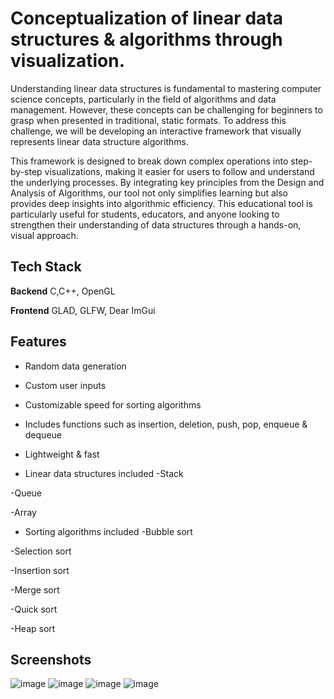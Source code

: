 
# Conceptualization of linear data structures & algorithms through visualization.

Understanding linear data structures is fundamental to mastering computer science concepts, particularly in the field of algorithms and data management. However, these concepts can be challenging for beginners to grasp when presented in traditional, static formats. To address this challenge, we will be developing an interactive  framework that visually represents linear data structure algorithms.

This framework is designed to break down complex operations into step-by-step visualizations, making it easier for users to follow and understand the underlying processes. By integrating key principles from the Design and Analysis of Algorithms, our tool not only simplifies learning but also provides deep insights into algorithmic  efficiency. This educational tool is particularly useful for students, educators, and anyone looking to strengthen their understanding of data structures through a hands-on, visual approach.



## Tech Stack

**Backend** C,C++, OpenGL

**Frontend** GLAD, GLFW, Dear ImGui


## Features
- Random data generation
- Custom user inputs
- Customizable speed for sorting algorithms
- Includes functions such as insertion, deletion, push, pop, enqueue & dequeue
- Lightweight & fast

- Linear data structures included
-Stack

-Queue

-Array

- Sorting algorithms included
-Bubble sort

-Selection sort

-Insertion sort

-Merge sort

-Quick sort

-Heap sort

## Screenshots
![image](https://github.com/user-attachments/assets/ed6a68f3-9e6d-4e41-9e3e-880673ecdfc7)
![image](https://github.com/user-attachments/assets/24d14cff-15e6-486e-9aa8-e91e6c80d0b0)
![image](https://github.com/user-attachments/assets/85df3ff3-2142-4a9f-bfc0-75877853b72a)
![image](https://github.com/user-attachments/assets/24cea627-0329-4249-9048-3190b1e0d1da)




